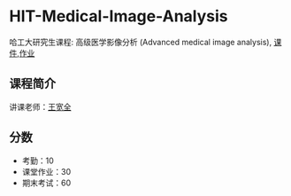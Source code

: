 # HIT-Medical-Image-Analysis
哈工大研究生课程: 高级医学影像分析 (Advanced medical image analysis), [课件](./slides),[作业](./homework)

## 课程简介

讲课老师：[王宽全](http://homepage.hit.edu.cn/wangkuanquan?lang=zh)

## 分数
- 考勤：10
- 课堂作业：30
- 期末考试：60